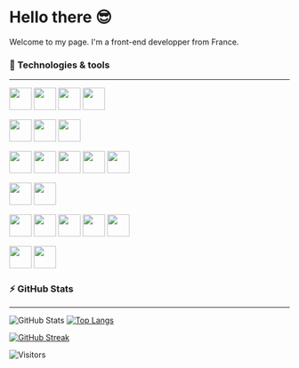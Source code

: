 # Hello there 😎

Welcome to my page. I'm a front-end developper from France.

### 🚀 Technologies & tools

---

<p>
<img src="https://cdn.jsdelivr.net/gh/devicons/devicon/icons/javascript/javascript-original.svg" width="40"/>
<img src="https://cdn.jsdelivr.net/gh/devicons/devicon/icons/typescript/typescript-original.svg" width="40"/>
<img src="https://cdn.jsdelivr.net/gh/devicons/devicon/icons/html5/html5-original.svg"  width="40"/>
<img src="https://cdn.jsdelivr.net/gh/devicons/devicon/icons/css3/css3-original.svg"  width="40"/>  
</p>

<p>
<img src="https://cdn.jsdelivr.net/gh/devicons/devicon/icons/react/react-original.svg" width="40"/>
<img src="https://cdn.jsdelivr.net/gh/devicons/devicon/icons/nextjs/nextjs-original.svg" width="40"/>
<img src="https://cdn.jsdelivr.net/gh/devicons/devicon/icons/redux/redux-original.svg" width="40"/>  
</p>

 <p>
<img src="https://cdn.jsdelivr.net/gh/devicons/devicon/icons/sass/sass-original.svg" width="40"/>
<img src="https://cdn.jsdelivr.net/gh/devicons/devicon/icons/bootstrap/bootstrap-original.svg" width="40"/>
<img src="https://cdn.worldvectorlogo.com/logos/tailwindcss.svg" width="40"/>
<img src="https://raw.githubusercontent.com/styled-components/brand/master/styled-components.png" width="40" />
<img src="https://cdn.jsdelivr.net/gh/devicons/devicon/icons/materialui/materialui-original.svg" width="40"/> </p>

<p>
<img src="https://cdn.jsdelivr.net/gh/devicons/devicon/icons/nodejs/nodejs-original.svg" width="40"/>
<img src="https://cdn.jsdelivr.net/gh/devicons/devicon/icons/mongodb/mongodb-original.svg" width="40" />  
</p>

<p>
<img src="https://cdn.jsdelivr.net/gh/devicons/devicon/icons/vscode/vscode-original.svg" width="40"/>
<img src="https://cdn.jsdelivr.net/gh/devicons/devicon/icons/jest/jest-plain.svg" width="40"/>
<img src="https://cdn.jsdelivr.net/gh/devicons/devicon/icons/git/git-original.svg" width="40"/>
<img src="https://cdn.jsdelivr.net/gh/devicons/devicon/icons/github/github-original.svg" width="40"/>
<img src="https://cdn.jsdelivr.net/gh/devicons/devicon/icons/npm/npm-original-wordmark.svg" width="40"/>  
</p>

<p>
<img src="https://cdn.jsdelivr.net/gh/devicons/devicon/icons/photoshop/photoshop-plain.svg" width="40"/>
<img src="https://cdn.jsdelivr.net/gh/devicons/devicon/icons/figma/figma-original.svg" width="40"/>
</p>

### ⚡ GitHub Stats

---

![GitHub Stats](https://github-readme-stats.vercel.app/api?username=zedsc&show_icons=true&theme=tokyonight) [![Top Langs](https://github-readme-stats.vercel.app/api/top-langs/?username=zedsc&layout=compact&theme=tokyonight)](https://github.com/zedsc/github-readme-stats)

[![GitHub Streak](http://github-readme-streak-stats.herokuapp.com?user=zedsc&theme=tokyonight&mode=weekly)](https://git.io/streak-stats)

![Visitors](https://komarev.com/ghpvc/?username=zedsc&color=blue)
